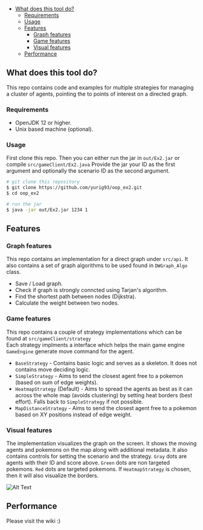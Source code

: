 - [What does this tool do?](#what-does-this-tool-do-)
    + [Requirements](#requirements)
    + [Usage](#usage)
  * [Features](#features)
    + [Graph features](#graph-features)
    + [Game features](#game-features)
    + [Visual features](#visual-features)
  * [Performance](#performance)

## What does this tool do?
This repo contains code and examples for multiple strategies for managing a cluster of agents, pointing the to points 
of interest on a directed graph.

### Requirements
- OpenJDK 12 or higher.
- Unix based machine (optional).

### Usage
First clone this repo. Then you can either run the jar in `out/Ex2.jar` or compile `src/gameClient/Ex2.java` 
Provide the jar your ID as the first argument and optionally the scenario ID as the second argument.

```sh
# git clone this repository
$ git clone https://github.com/yurig93/oop_ex2.git
$ cd oop_ex2

# run the jar
$ java -jar out/Ex2.jar 1234 1
```

## Features
### Graph features
This repo contains an implementation for a direct graph under `src/api`.
It also contains a set of graph algorithms to be used found in `DWGraph_Algo` class.
- Save / Load graph.
- Check if graph is strongly conncted using Tarjan's algorithm.
- Find the shortest path between nodes (Dijkstra).
- Calculate the weight between two nodes.

### Game features
This repo contains a couple of strategy implementations which can be found at `src/gameClient/strategy`  
Each strategy implments a interface which helps the main game engine `GameEngine` generate move command for the agent.
- `BaseStrategy` - Contains basic logic and serves as a skeleton. It does not contains move deciding logic.
- `SimpleStrategy` - Aims to send the closest agent free to a pokemon (based on sum of edge weights).
- `HeatmapStrategy` (Default) - Aims to spread the agents as best as it can across the whole map (avoids clustering) by setting heat borders (best effort). Falls back to `SimpleStrategy` if not possible.
- `MapDistanceStrategy` - Aims to send the closest agent free to a pokemon based on XY positions instead of edge weight.


### Visual features
The implementation visualizes the graph on the screen. It shows the moving agents and pokemons on the map along with 
additional metadata. It also contains controls for setting the scenario and the strategy.
`Gray` dots are agents with their ID and score above. `Green` dots are non targeted pokemons. `Red` dots are targeted pokemons.
If `HeatmapStrategy` is chosen, then it will also visualize the borders.

![Alt Text](https://media.giphy.com/media/vPTsO4fPUolruaw5Nq/giphy.gif)


## Performance
Please visit the wiki :)